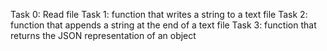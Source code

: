 Task 0:  Read file
Task 1: function that writes a string to a text file
Task 2: function that appends a string at the end of a text file
Task 3: function that returns the JSON representation of an object
